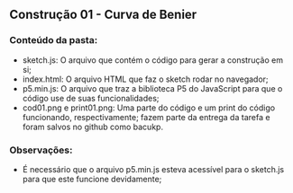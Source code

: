 ## Construção 01 - Curva de Benier

### Conteúdo da pasta:
- sketch.js: O arquivo que contém o código para gerar a construção em si;
- index.html: O arquivo HTML que faz o sketch rodar no navegador;
- p5.min.js: O arquivo que traz a biblioteca P5 do JavaScript para que o código use de suas funcionalidades;
- cod01.png e print01.png: Uma parte do código e um print do código funcionando, respectivamente; fazem parte da entrega da tarefa e foram salvos no github como bacukp.

### Observações:
- É necessário que o arquivo p5.min.js esteva acessível para o sketch.js para que este funcione devidamente;
